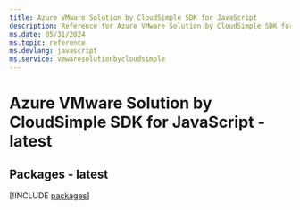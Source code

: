 ```yaml
---
title: Azure VMware Solution by CloudSimple SDK for JavaScript
description: Reference for Azure VMware Solution by CloudSimple SDK for JavaScript
ms.date: 05/31/2024
ms.topic: reference
ms.devlang: javascript
ms.service: vmwaresolutionbycloudsimple
---
```

# Azure VMware Solution by CloudSimple SDK for JavaScript - latest
## Packages - latest
[!INCLUDE [packages](vmware-solution-by-cloudsimple-index.md)]